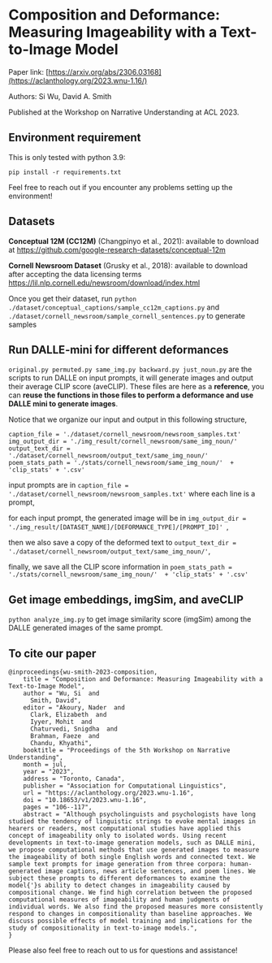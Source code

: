 # Composition and Deformance: Measuring Imageability with a Text-to-Image Model 

Paper link: [https://arxiv.org/abs/2306.03168](https://aclanthology.org/2023.wnu-1.16/)

Authors: Si Wu, David A. Smith

Published at the Workshop on Narrative Understanding at ACL 2023.

## Environment requirement
This is only tested with python 3.9:

```pip install -r requirements.txt```

Feel free to reach out if you encounter any problems setting up the environment!

## Datasets
**Conceptual 12M (CC12M)** (Changpinyo et al., 2021): available to download at https://github.com/google-research-datasets/conceptual-12m

**Cornell Newsroom Dataset** (Grusky et al., 2018): available to download after accepting the data licensing terms https://lil.nlp.cornell.edu/newsroom/download/index.html


Once you get their dataset, run
```python ./dataset/conceptual_captions/sample_cc12m_captions.py``` 
and
```./dataset/cornell_newsroom/sample_cornell_sentences.py```
to generate samples

## Run DALLE-mini for different deformances
```original.py permuted.py same_img.py backward.py just_noun.py``` are the scripts to run DALLE on input prompts, it will generate images and output their average CLIP score (aveCLIP). These files are here as a __reference__, you can __reuse the functions in those files to perform a deformance and use DALLE mini to generate images__. 


Notice that we organize our input and output in this following structure, 
```
caption_file = './dataset/cornell_newsroom/newsroom_samples.txt'
img_output_dir = './img_result/cornell_newsroom/same_img_noun/' 
output_text_dir = './dataset/cornell_newsroom/output_text/same_img_noun/'
poem_stats_path = './stats/cornell_newsroom/same_img_noun/'  + 'clip_stats' + '.csv'
```
input prompts are in ```caption_file = './dataset/cornell_newsroom/newsroom_samples.txt'``` where each line is a prompt,

for each input prompt, the generated image will be in ```img_output_dir = './img_result/[DATASET_NAME]/[DEFORMANCE_TYPE]/[PROMPT_ID]' ```,

then we also save a copy of the deformed text to ```output_text_dir = './dataset/cornell_newsroom/output_text/same_img_noun/'```,

finally, we save all the CLIP score information in ```poem_stats_path = './stats/cornell_newsroom/same_img_noun/'  + 'clip_stats' + '.csv'```



## Get image embeddings, imgSim, and aveCLIP
```python analyze_img.py``` to get image similarity score (imgSim) among the DALLE generated images of the same prompt. 


## To cite our paper
```
@inproceedings{wu-smith-2023-composition,
    title = "Composition and Deformance: Measuring Imageability with a Text-to-Image Model",
    author = "Wu, Si  and
      Smith, David",
    editor = "Akoury, Nader  and
      Clark, Elizabeth  and
      Iyyer, Mohit  and
      Chaturvedi, Snigdha  and
      Brahman, Faeze  and
      Chandu, Khyathi",
    booktitle = "Proceedings of the 5th Workshop on Narrative Understanding",
    month = jul,
    year = "2023",
    address = "Toronto, Canada",
    publisher = "Association for Computational Linguistics",
    url = "https://aclanthology.org/2023.wnu-1.16",
    doi = "10.18653/v1/2023.wnu-1.16",
    pages = "106--117",
    abstract = "Although psycholinguists and psychologists have long studied the tendency of linguistic strings to evoke mental images in hearers or readers, most computational studies have applied this concept of imageability only to isolated words. Using recent developments in text-to-image generation models, such as DALLE mini, we propose computational methods that use generated images to measure the imageability of both single English words and connected text. We sample text prompts for image generation from three corpora: human-generated image captions, news article sentences, and poem lines. We subject these prompts to different deformances to examine the model{'}s ability to detect changes in imageability caused by compositional change. We find high correlation between the proposed computational measures of imageability and human judgments of individual words. We also find the proposed measures more consistently respond to changes in compositionality than baseline approaches. We discuss possible effects of model training and implications for the study of compositionality in text-to-image models.",
}
```
Please also feel free to reach out to us for questions and assistance!
